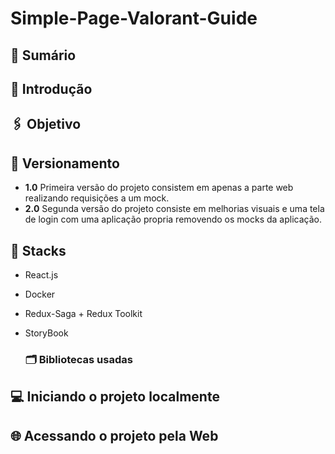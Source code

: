 # Simple-Page-Valorant-Guide

## :mag_right:	Sumário

## :open_book: Introdução

## :paperclips:	 Objetivo

## :scroll:	Versionamento

- **1.0** Primeira versão do projeto consistem em apenas a parte web realizando requisições a um mock.
- **2.0** Segunda versão do projeto consiste em melhorias visuais e uma tela de login com uma aplicação propria removendo os mocks da aplicação.

## :open_file_folder:	 Stacks

- React.js
- Docker
- Redux-Saga + Redux Toolkit
- StoryBook
  
  ### :card_index_dividers:	 Bibliotecas usadas
  

## :computer:	Iniciando o projeto localmente

## :globe_with_meridians:	Acessando o projeto pela Web

